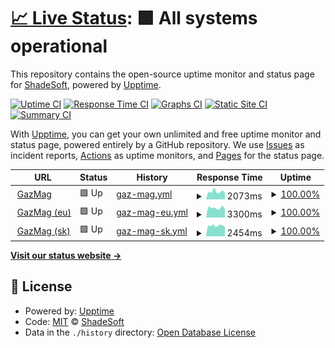 # [📈 Live Status](https://ShadeSoft.github.io/gazmag-status): <!--live status--> **🟩 All systems operational**

This repository contains the open-source uptime monitor and status page for [ShadeSoft](https://shadesoft.dev), powered by [Upptime](https://github.com/upptime/upptime).

[![Uptime CI](https://github.com/ShadeSoft/gazmag-status/workflows/Uptime%20CI/badge.svg)](https://github.com/ShadeSoft/gazmag-status/actions?query=workflow%3A%22Uptime+CI%22)
[![Response Time CI](https://github.com/ShadeSoft/gazmag-status/workflows/Response%20Time%20CI/badge.svg)](https://github.com/ShadeSoft/gazmag-status/actions?query=workflow%3A%22Response+Time+CI%22)
[![Graphs CI](https://github.com/ShadeSoft/gazmag-status/workflows/Graphs%20CI/badge.svg)](https://github.com/ShadeSoft/gazmag-status/actions?query=workflow%3A%22Graphs+CI%22)
[![Static Site CI](https://github.com/ShadeSoft/gazmag-status/workflows/Static%20Site%20CI/badge.svg)](https://github.com/ShadeSoft/gazmag-status/actions?query=workflow%3A%22Static+Site+CI%22)
[![Summary CI](https://github.com/ShadeSoft/gazmag-status/workflows/Summary%20CI/badge.svg)](https://github.com/ShadeSoft/gazmag-status/actions?query=workflow%3A%22Summary+CI%22)

With [Upptime](https://upptime.js.org), you can get your own unlimited and free uptime monitor and status page, powered entirely by a GitHub repository. We use [Issues](https://github.com/ShadeSoft/gazmag-status/issues) as incident reports, [Actions](https://github.com/ShadeSoft/gazmag-status/actions) as uptime monitors, and [Pages](https://ShadeSoft.github.io/gazmag-status) for the status page.

<!--start: status pages-->
<!-- This summary is generated by Upptime (https://github.com/upptime/upptime) -->
<!-- Do not edit this manually, your changes will be overwritten -->
<!-- prettier-ignore -->
| URL | Status | History | Response Time | Uptime |
| --- | ------ | ------- | ------------- | ------ |
| <img alt="" src="https://icons.duckduckgo.com/ip3/gazmag.hu.ico" height="13"> [GazMag](https://gazmag.hu) | 🟩 Up | [gaz-mag.yml](https://github.com/ShadeSoft/gazmag-status/commits/HEAD/history/gaz-mag.yml) | <details><summary><img alt="Response time graph" src="./graphs/gaz-mag/response-time-week.png" height="20"> 2073ms</summary><br><a href="https://status.gazmag.hu/history/gaz-mag"><img alt="Response time 2715" src="https://img.shields.io/endpoint?url=https%3A%2F%2Fraw.githubusercontent.com%2FShadeSoft%2Fgazmag-status%2FHEAD%2Fapi%2Fgaz-mag%2Fresponse-time.json"></a><br><a href="https://status.gazmag.hu/history/gaz-mag"><img alt="24-hour response time 1730" src="https://img.shields.io/endpoint?url=https%3A%2F%2Fraw.githubusercontent.com%2FShadeSoft%2Fgazmag-status%2FHEAD%2Fapi%2Fgaz-mag%2Fresponse-time-day.json"></a><br><a href="https://status.gazmag.hu/history/gaz-mag"><img alt="7-day response time 2073" src="https://img.shields.io/endpoint?url=https%3A%2F%2Fraw.githubusercontent.com%2FShadeSoft%2Fgazmag-status%2FHEAD%2Fapi%2Fgaz-mag%2Fresponse-time-week.json"></a><br><a href="https://status.gazmag.hu/history/gaz-mag"><img alt="30-day response time 2851" src="https://img.shields.io/endpoint?url=https%3A%2F%2Fraw.githubusercontent.com%2FShadeSoft%2Fgazmag-status%2FHEAD%2Fapi%2Fgaz-mag%2Fresponse-time-month.json"></a><br><a href="https://status.gazmag.hu/history/gaz-mag"><img alt="1-year response time 2715" src="https://img.shields.io/endpoint?url=https%3A%2F%2Fraw.githubusercontent.com%2FShadeSoft%2Fgazmag-status%2FHEAD%2Fapi%2Fgaz-mag%2Fresponse-time-year.json"></a></details> | <details><summary><a href="https://status.gazmag.hu/history/gaz-mag">100.00%</a></summary><a href="https://status.gazmag.hu/history/gaz-mag"><img alt="All-time uptime 99.87%" src="https://img.shields.io/endpoint?url=https%3A%2F%2Fraw.githubusercontent.com%2FShadeSoft%2Fgazmag-status%2FHEAD%2Fapi%2Fgaz-mag%2Fuptime.json"></a><br><a href="https://status.gazmag.hu/history/gaz-mag"><img alt="24-hour uptime 100.00%" src="https://img.shields.io/endpoint?url=https%3A%2F%2Fraw.githubusercontent.com%2FShadeSoft%2Fgazmag-status%2FHEAD%2Fapi%2Fgaz-mag%2Fuptime-day.json"></a><br><a href="https://status.gazmag.hu/history/gaz-mag"><img alt="7-day uptime 100.00%" src="https://img.shields.io/endpoint?url=https%3A%2F%2Fraw.githubusercontent.com%2FShadeSoft%2Fgazmag-status%2FHEAD%2Fapi%2Fgaz-mag%2Fuptime-week.json"></a><br><a href="https://status.gazmag.hu/history/gaz-mag"><img alt="30-day uptime 99.86%" src="https://img.shields.io/endpoint?url=https%3A%2F%2Fraw.githubusercontent.com%2FShadeSoft%2Fgazmag-status%2FHEAD%2Fapi%2Fgaz-mag%2Fuptime-month.json"></a><br><a href="https://status.gazmag.hu/history/gaz-mag"><img alt="1-year uptime 99.87%" src="https://img.shields.io/endpoint?url=https%3A%2F%2Fraw.githubusercontent.com%2FShadeSoft%2Fgazmag-status%2FHEAD%2Fapi%2Fgaz-mag%2Fuptime-year.json"></a></details>
| <img alt="" src="https://icons.duckduckgo.com/ip3/gazmag.eu.ico" height="13"> [GazMag (eu)](https://gazmag.eu) | 🟩 Up | [gaz-mag-eu.yml](https://github.com/ShadeSoft/gazmag-status/commits/HEAD/history/gaz-mag-eu.yml) | <details><summary><img alt="Response time graph" src="./graphs/gaz-mag-eu/response-time-week.png" height="20"> 3300ms</summary><br><a href="https://status.gazmag.hu/history/gaz-mag-eu"><img alt="Response time 4342" src="https://img.shields.io/endpoint?url=https%3A%2F%2Fraw.githubusercontent.com%2FShadeSoft%2Fgazmag-status%2FHEAD%2Fapi%2Fgaz-mag-eu%2Fresponse-time.json"></a><br><a href="https://status.gazmag.hu/history/gaz-mag-eu"><img alt="24-hour response time 3306" src="https://img.shields.io/endpoint?url=https%3A%2F%2Fraw.githubusercontent.com%2FShadeSoft%2Fgazmag-status%2FHEAD%2Fapi%2Fgaz-mag-eu%2Fresponse-time-day.json"></a><br><a href="https://status.gazmag.hu/history/gaz-mag-eu"><img alt="7-day response time 3300" src="https://img.shields.io/endpoint?url=https%3A%2F%2Fraw.githubusercontent.com%2FShadeSoft%2Fgazmag-status%2FHEAD%2Fapi%2Fgaz-mag-eu%2Fresponse-time-week.json"></a><br><a href="https://status.gazmag.hu/history/gaz-mag-eu"><img alt="30-day response time 4568" src="https://img.shields.io/endpoint?url=https%3A%2F%2Fraw.githubusercontent.com%2FShadeSoft%2Fgazmag-status%2FHEAD%2Fapi%2Fgaz-mag-eu%2Fresponse-time-month.json"></a><br><a href="https://status.gazmag.hu/history/gaz-mag-eu"><img alt="1-year response time 4342" src="https://img.shields.io/endpoint?url=https%3A%2F%2Fraw.githubusercontent.com%2FShadeSoft%2Fgazmag-status%2FHEAD%2Fapi%2Fgaz-mag-eu%2Fresponse-time-year.json"></a></details> | <details><summary><a href="https://status.gazmag.hu/history/gaz-mag-eu">100.00%</a></summary><a href="https://status.gazmag.hu/history/gaz-mag-eu"><img alt="All-time uptime 99.95%" src="https://img.shields.io/endpoint?url=https%3A%2F%2Fraw.githubusercontent.com%2FShadeSoft%2Fgazmag-status%2FHEAD%2Fapi%2Fgaz-mag-eu%2Fuptime.json"></a><br><a href="https://status.gazmag.hu/history/gaz-mag-eu"><img alt="24-hour uptime 100.00%" src="https://img.shields.io/endpoint?url=https%3A%2F%2Fraw.githubusercontent.com%2FShadeSoft%2Fgazmag-status%2FHEAD%2Fapi%2Fgaz-mag-eu%2Fuptime-day.json"></a><br><a href="https://status.gazmag.hu/history/gaz-mag-eu"><img alt="7-day uptime 100.00%" src="https://img.shields.io/endpoint?url=https%3A%2F%2Fraw.githubusercontent.com%2FShadeSoft%2Fgazmag-status%2FHEAD%2Fapi%2Fgaz-mag-eu%2Fuptime-week.json"></a><br><a href="https://status.gazmag.hu/history/gaz-mag-eu"><img alt="30-day uptime 99.95%" src="https://img.shields.io/endpoint?url=https%3A%2F%2Fraw.githubusercontent.com%2FShadeSoft%2Fgazmag-status%2FHEAD%2Fapi%2Fgaz-mag-eu%2Fuptime-month.json"></a><br><a href="https://status.gazmag.hu/history/gaz-mag-eu"><img alt="1-year uptime 99.95%" src="https://img.shields.io/endpoint?url=https%3A%2F%2Fraw.githubusercontent.com%2FShadeSoft%2Fgazmag-status%2FHEAD%2Fapi%2Fgaz-mag-eu%2Fuptime-year.json"></a></details>
| <img alt="" src="https://icons.duckduckgo.com/ip3/gazmag.sk.ico" height="13"> [GazMag (sk)](https://gazmag.sk) | 🟩 Up | [gaz-mag-sk.yml](https://github.com/ShadeSoft/gazmag-status/commits/HEAD/history/gaz-mag-sk.yml) | <details><summary><img alt="Response time graph" src="./graphs/gaz-mag-sk/response-time-week.png" height="20"> 2454ms</summary><br><a href="https://status.gazmag.hu/history/gaz-mag-sk"><img alt="Response time 3475" src="https://img.shields.io/endpoint?url=https%3A%2F%2Fraw.githubusercontent.com%2FShadeSoft%2Fgazmag-status%2FHEAD%2Fapi%2Fgaz-mag-sk%2Fresponse-time.json"></a><br><a href="https://status.gazmag.hu/history/gaz-mag-sk"><img alt="24-hour response time 2220" src="https://img.shields.io/endpoint?url=https%3A%2F%2Fraw.githubusercontent.com%2FShadeSoft%2Fgazmag-status%2FHEAD%2Fapi%2Fgaz-mag-sk%2Fresponse-time-day.json"></a><br><a href="https://status.gazmag.hu/history/gaz-mag-sk"><img alt="7-day response time 2454" src="https://img.shields.io/endpoint?url=https%3A%2F%2Fraw.githubusercontent.com%2FShadeSoft%2Fgazmag-status%2FHEAD%2Fapi%2Fgaz-mag-sk%2Fresponse-time-week.json"></a><br><a href="https://status.gazmag.hu/history/gaz-mag-sk"><img alt="30-day response time 3714" src="https://img.shields.io/endpoint?url=https%3A%2F%2Fraw.githubusercontent.com%2FShadeSoft%2Fgazmag-status%2FHEAD%2Fapi%2Fgaz-mag-sk%2Fresponse-time-month.json"></a><br><a href="https://status.gazmag.hu/history/gaz-mag-sk"><img alt="1-year response time 3475" src="https://img.shields.io/endpoint?url=https%3A%2F%2Fraw.githubusercontent.com%2FShadeSoft%2Fgazmag-status%2FHEAD%2Fapi%2Fgaz-mag-sk%2Fresponse-time-year.json"></a></details> | <details><summary><a href="https://status.gazmag.hu/history/gaz-mag-sk">100.00%</a></summary><a href="https://status.gazmag.hu/history/gaz-mag-sk"><img alt="All-time uptime 99.96%" src="https://img.shields.io/endpoint?url=https%3A%2F%2Fraw.githubusercontent.com%2FShadeSoft%2Fgazmag-status%2FHEAD%2Fapi%2Fgaz-mag-sk%2Fuptime.json"></a><br><a href="https://status.gazmag.hu/history/gaz-mag-sk"><img alt="24-hour uptime 100.00%" src="https://img.shields.io/endpoint?url=https%3A%2F%2Fraw.githubusercontent.com%2FShadeSoft%2Fgazmag-status%2FHEAD%2Fapi%2Fgaz-mag-sk%2Fuptime-day.json"></a><br><a href="https://status.gazmag.hu/history/gaz-mag-sk"><img alt="7-day uptime 100.00%" src="https://img.shields.io/endpoint?url=https%3A%2F%2Fraw.githubusercontent.com%2FShadeSoft%2Fgazmag-status%2FHEAD%2Fapi%2Fgaz-mag-sk%2Fuptime-week.json"></a><br><a href="https://status.gazmag.hu/history/gaz-mag-sk"><img alt="30-day uptime 99.95%" src="https://img.shields.io/endpoint?url=https%3A%2F%2Fraw.githubusercontent.com%2FShadeSoft%2Fgazmag-status%2FHEAD%2Fapi%2Fgaz-mag-sk%2Fuptime-month.json"></a><br><a href="https://status.gazmag.hu/history/gaz-mag-sk"><img alt="1-year uptime 99.96%" src="https://img.shields.io/endpoint?url=https%3A%2F%2Fraw.githubusercontent.com%2FShadeSoft%2Fgazmag-status%2FHEAD%2Fapi%2Fgaz-mag-sk%2Fuptime-year.json"></a></details>

<!--end: status pages-->

[**Visit our status website →**](https://ShadeSoft.github.io/gazmag-status)

## 📄 License

- Powered by: [Upptime](https://github.com/upptime/upptime)
- Code: [MIT](./LICENSE) © [ShadeSoft](https://shadesoft.dev)
- Data in the `./history` directory: [Open Database License](https://opendatacommons.org/licenses/odbl/1-0/)
